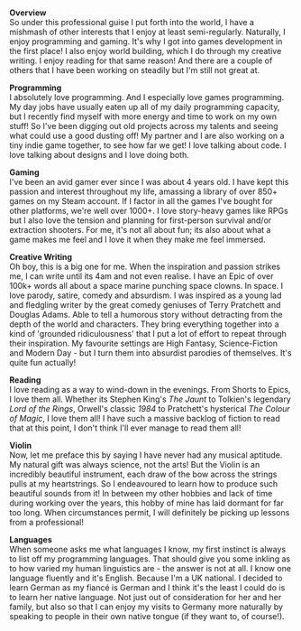 <p>
<br />
<strong>Overview</strong>
<br />
So under this professional guise I put forth into the world, I have a mishmash of other interests that I enjoy at least semi-regularly. Naturally, I enjoy programming and gaming. It's why I got into games development in the first place! I also enjoy world building, which I do through my creative writing. I enjoy reading for that same reason! And there are a couple of others that I have been working on steadily but I'm still not great at.
</p>
<p>
<strong>Programming</strong>
<br />
I absolutely love programming. And I especially love games programming. My day jobs have usually eaten up all of my daily programming capacity, but I recently find myself with more energy and time to work on my own stuff! So I've been digging out old projects across my talents and seeing what could use a good dusting off! My partner and I are also working on a tiny indie game together, to see how far we get! I love talking about code. I love talking about designs and I love doing both.
</p>
<p>
<strong>Gaming</strong>
<br />
I've been an avid gamer ever since I was about 4 years old. I have kept this passion and interest throughout my life, amassing a library of over 850+ games on my Steam account. If I factor in all the games I've bought for other platforms, we're well over 1000+. I love story-heavy games like RPGs but I also love the tension and planning for first-person survival and/or extraction shooters. For me, it's not all about fun; its also about what a game makes me feel and I love it when they make me feel immersed.
</p>
<p>
<strong>Creative Writing</strong>
<br />
Oh boy, this is a big one for me. When the inspiration and passion strikes me, I can write until its 4am and not even realise. I have an Epic of over 100k+ words all about a space marine punching space clowns. In space. I love parody, satire, comedy and absurdism. I was inspired as a young lad and fledgling writer by the great comedy geniuses of Terry Pratchett and Douglas Adams. Able to tell a humorous story without detracting from the depth of the world and characters. They bring everything together into a kind of 'grounded ridiculousness' that I put a lot of effort to repeat through their inspiration. My favourite settings are High Fantasy, Science-Fiction and Modern Day - but I turn them into absurdist parodies of themselves. It's quite fun actually!
</p>
<p>
<strong>Reading</strong>
<br />
I love reading as a way to wind-down in the evenings. From Shorts to Epics, I love them all. Whether its Stephen King's <em>The Jaunt</em> to Tolkien's legendary <em>Lord of the Rings</em>, Orwell's classic <em>1984</em> to Pratchett's hysterical <em>The Colour of Magic</em>, I love them all! I have such a massive backlog of fiction to read that at this point, I don't think I'll ever manage to read them all!
</p>
<p>
<strong>Violin</strong>
<br />
Now, let me preface this by saying I have never had any musical aptitude. My natural gift was always science, not the arts! But the Violin is an incredibly beautiful instrument, each draw of the bow across the strings pulls at my heartstrings. So I endeavoured to learn how to produce such beautiful sounds from it! In between my other hobbies and lack of time during working over the years, this hobby of mine has laid dormant for far too long. When circumstances permit, I will definitely be picking up lessons from a professional!
</p>
<p>
<strong>Languages</strong>
<br />
When someone asks me what languages I know, my first instinct is always to list off my programming languages. That should give you some inkling as to how varied my human linguistics are - the answer is not at all. I know one language fluently and it's English. Because I'm a UK national. I decided to learn German as my fiancé is German and I think it's the least I could do is to learn her native language. Not just out of consideration for her and her family, but also so that I can enjoy my visits to Germany more naturally by speaking to people in their own native tongue (if they want to, of course!).
</p>
